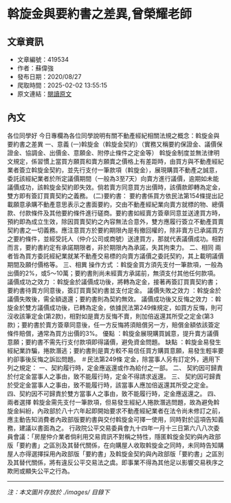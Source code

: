 # 斡旋金與要約書之差異,曾榮耀老師

## 文章資訊
- 文章編號：419534
- 作者：蘇偉強
- 發布日期：2020/08/27
- 爬取時間：2025-02-02 13:55:15
- 原文連結：[閱讀原文](https://real-estate.get.com.tw/Columns/detail.aspx?no=419534)

## 內文
各位同學好
今日專欄為各位同學說明有關不動產經紀相關法規之概念：斡旋金與要約書之差異
一、意義
(一)斡旋金（斡旋金契約）（實務又稱要約保證金、議價保證金、協調金、出價金、意願金、附停止條件之定金等）
斡旋金制度並無法律明文規定，係習慣上當買方願買和賣方願賣之價格上有差距時，由買方與不動產經紀業者簽立斡旋金契約，並先行支付一筆款項（斡旋金），展現購買不動產之誠意，委託該經紀業者於所定議價期間（一般為3至7天）向賣方進行議價，逾期如未能議價成功，該斡旋金契約即失效。倘若賣方同意買方出價時，該價款即轉為定金，雙方即有簽訂買賣契約之義務。
(二)要約書：
要約書係買方依民法第154條提出記載願意承購不動產意思表示之書面要約，交由不動產經紀業向賣方就標的物、總價款、付款條件及其他要約條件進行磋商。要約書如經賣方簽章同意並送達買方時，預約即為成立生效，除因買賣契約之內容無法合意外，雙方應履行簽立不動產買賣契約書之一切義務。應注意買方於要約期限內是有撤回權的，除非賣方已承諾買方之要約條件，並經受託人（仲介公司或商號）送達買方，那就代表議價成功。相對而言，要約書約定有承諾期限者，非於期限內為承諾，失其拘束力。
二、相同
兩者皆為買方委託經紀業就某不動產交易標的向賣方議價之委託契約，其上載明議價期間及願付價格等。
三、相異
操作方式
：斡旋金買方須先支付一筆款項，一般為出價的2%，或5～10萬；要約書則尚未經賣方承諾前，無須支付其他任何款項。
議價成功之效力
：斡旋金於議價成功後，將轉為定金，接著再簽訂買賣契約書；要約書待賣方同意後，簽訂買賣契約書並支付定金。
議價失敗之效力
：斡旋金於議價失敗後，需全額退還；要約書則為契約無效。
議價成功後又反悔之效力
：斡旋金於雙方議價成功後，已轉為定金，依據民法第249條規定，如買方反悔，則可沒收該筆定金(第2款)，相對如是賣方反悔不賣，則加倍返還其所受之定金(第3款)；要約書於賣方簽章同意後，任一方反悔將須賠償另一方，賠償金額依該簽定條件賠償，通常為買方出價的3%。
優點
：斡旋金展現購買誠意，提升賣方議價意願；要約書不需先行支付款項即得議價，避免資金問題。
缺點
：斡旋金易發生經紀業詐騙，捲款潛逃；要約書則是賣方較不易信任買方購買意願，易發生輕率要約卻事後反悔之訴訟問題。
＃民法第249條
定金，除當事人另有訂定外，適用下列之規定：
一、契約履行時，定金應返還或作為給付之一部。
二、
契約因可歸責於付定金當事人之事由，致不能履行時，定金不得請求返還。
三、
契約因可歸責於受定金當事人之事由，致不能履行時，該當事人應加倍返還其所受之定金。
四、契約因不可歸責於雙方當事人之事由，致不能履行時，定金應返還之。
四、兩者選擇
斡旋金需先支付一筆款項，但易發生經紀人捲款潛逃問題，故為避免斡旋金糾紛，內政部於八十六年起即開始要求不動產經紀業者在法令尚未修訂之前，應主動告知消費者內政部版要約書與交付斡旋金可擇一使用，同時對於這項告知義務，建議以書面為之。
行政院公平交易委員會九十四年一月十三日第六八八次委員會議：「房屋仲介業者倘利用交易資訊不對稱之特性，隱匿斡旋金契約與內政部版「要約書」之區別及其替代關係，在向購屋人收取斡旋金之同時，未同時告知購屋人亦得選擇採用內政部版「要約書」及斡旋金契約與內政部版「要約書」之區別及其替代關係，將有違反公平交易法之虞。即事業不得為其他足以影響交易秩序之欺罔或顯失公平之行為。

---
*注：本文圖片存放於 ./images/ 目錄下*
